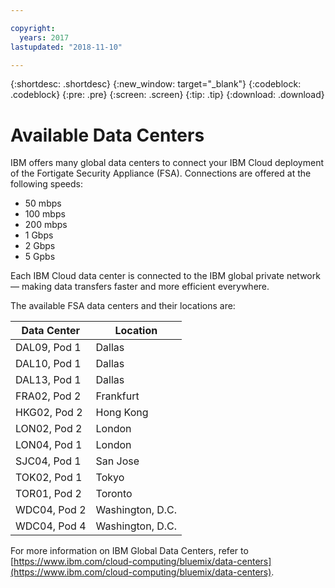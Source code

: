 ```yaml
---

copyright:
  years: 2017
lastupdated: "2018-11-10"

---
```


{:shortdesc: .shortdesc}
{:new_window: target="_blank"}
{:codeblock: .codeblock}
{:pre: .pre}
{:screen: .screen}
{:tip: .tip}
{:download: .download}

# Available Data Centers
IBM offers many global data centers to connect your IBM Cloud deployment of the Fortigate Security Appliance (FSA). Connections are offered at the following speeds:

* 50 mbps
* 100 mbps
* 200 mbps
* 1 Gbps
* 2 Gbps
* 5 Gpbs

Each IBM Cloud data center is connected to the IBM global private network — making data transfers faster and more efficient everywhere. 

The available FSA data centers and their locations are:

| Data Center | Location |
| ----------- | -------- |
| DAL09, Pod 1 | Dallas |
| DAL10, Pod 1 | Dallas |
| DAL13, Pod 1 | Dallas |
| FRA02, Pod 2 | Frankfurt |
| HKG02, Pod 2 | Hong Kong |
| LON02, Pod 2 | London |
| LON04, Pod 1 | London |
| SJC04, Pod 1 | San Jose |
| TOK02, Pod 1 | Tokyo |
| TOR01, Pod 2 | Toronto |
| WDC04, Pod 2 | Washington, D.C. |
| WDC04, Pod 4 | Washington, D.C. |

For more information on IBM Global Data Centers, refer to [https://www.ibm.com/cloud-computing/bluemix/data-centers](https://www.ibm.com/cloud-computing/bluemix/data-centers).